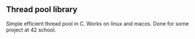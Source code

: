 ## Thread pool library

Simple efficient thread pool in C. Works on linux and macos.
Done for some project at 42 school.
